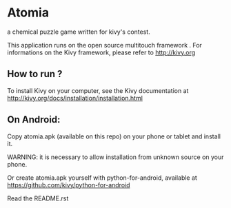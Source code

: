 Atomia
==========

a chemical puzzle game written for kivy's contest.

This application runs on the open source multitouch framework . For informations on the Kivy framework, please refer to http://kivy.org


How to run ?
------------

To install Kivy on your computer, see the Kivy documentation at http://kivy.org/docs/installation/installation.html

On Android:
-----------

Copy atomia.apk (available on this repo) on your phone or tablet and install it.

  WARNING: it is necessary to allow installation from unknown source on your phone.

Or create atomia.apk yourself with python-for-android, available at https://github.com/kivy/python-for-android
  
  Read the README.rst
